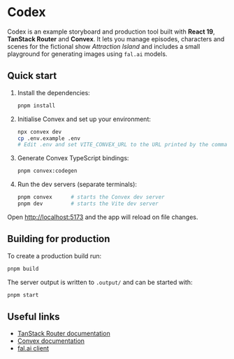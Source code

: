 # Codex

Codex is an example storyboard and production tool built with **React 19**, **TanStack Router** and **Convex**.  It lets you manage episodes, characters and scenes for the fictional show *Attraction Island* and includes a small playground for generating images using `fal.ai` models.

## Quick start

1. Install the dependencies:

   ```sh
   pnpm install
   ```

2. Initialise Convex and set up your environment:

   ```sh
   npx convex dev
   cp .env.example .env
   # Edit .env and set VITE_CONVEX_URL to the URL printed by the command above
   ```

3. Generate Convex TypeScript bindings:

   ```sh
   pnpm convex:codegen
   ```

4. Run the dev servers (separate terminals):

   ```sh
   pnpm convex      # starts the Convex dev server
   pnpm dev         # starts the Vite dev server
   ```

Open [http://localhost:5173](http://localhost:5173) and the app will reload on file changes.

## Building for production

To create a production build run:

```sh
pnpm build
```

The server output is written to `.output/` and can be started with:

```sh
pnpm start
```

## Useful links

- [TanStack Router documentation](https://tanstack.com/router)
- [Convex documentation](https://docs.convex.dev)
- [fal.ai client](https://www.fal.ai)

